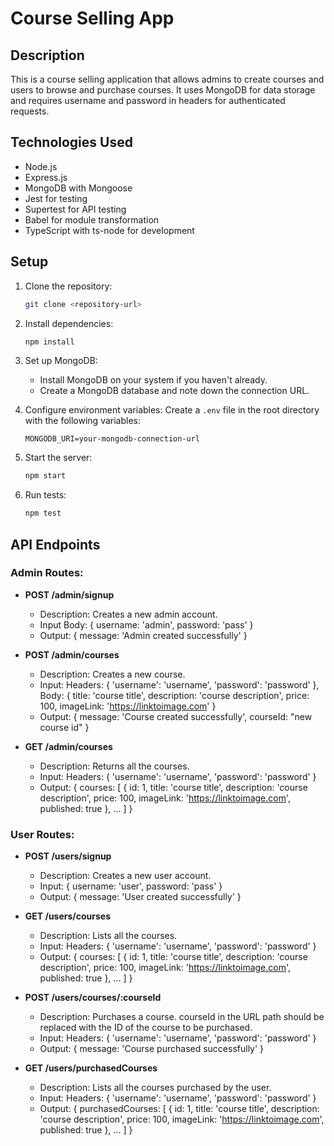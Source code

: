 # Course Selling App

## Description

This is a course selling application that allows admins to create courses and users to browse and purchase courses. It uses MongoDB for data storage and requires username and password in headers for authenticated requests.

## Technologies Used

- Node.js
- Express.js
- MongoDB with Mongoose
- Jest for testing
- Supertest for API testing
- Babel for module transformation
- TypeScript with ts-node for development

## Setup

1. Clone the repository:
   ```bash
   git clone <repository-url>
   ```

2. Install dependencies:
   ```bash
   npm install
   ```

3. Set up MongoDB:
   - Install MongoDB on your system if you haven't already.
   - Create a MongoDB database and note down the connection URL.

4. Configure environment variables:
   Create a `.env` file in the root directory with the following variables:
   ```plaintext
   MONGODB_URI=your-mongodb-connection-url
   ```

5. Start the server:
   ```bash
   npm start
   ```

6. Run tests:
   ```bash
   npm test
   ```

## API Endpoints

### Admin Routes:

- **POST /admin/signup**
  - Description: Creates a new admin account.
  - Input Body: { username: 'admin', password: 'pass' }
  - Output: { message: 'Admin created successfully' }

- **POST /admin/courses**
  - Description: Creates a new course.
  - Input: Headers: { 'username': 'username', 'password': 'password' }, Body: { title: 'course title', description: 'course description', price: 100, imageLink: 'https://linktoimage.com' }
  - Output: { message: 'Course created successfully', courseId: "new course id" }

- **GET /admin/courses**
  - Description: Returns all the courses.
  - Input: Headers: { 'username': 'username', 'password': 'password' }
  - Output: { courses: [ { id: 1, title: 'course title', description: 'course description', price: 100, imageLink: 'https://linktoimage.com', published: true }, ... ] }

### User Routes:

- **POST /users/signup**
  - Description: Creates a new user account.
  - Input: { username: 'user', password: 'pass' }
  - Output: { message: 'User created successfully' }

- **GET /users/courses**
  - Description: Lists all the courses.
  - Input: Headers: { 'username': 'username', 'password': 'password' }
  - Output: { courses: [ { id: 1, title: 'course title', description: 'course description', price: 100, imageLink: 'https://linktoimage.com', published: true }, ... ] }

- **POST /users/courses/:courseId**
  - Description: Purchases a course. courseId in the URL path should be replaced with the ID of the course to be purchased.
  - Input: Headers: { 'username': 'username', 'password': 'password' }
  - Output: { message: 'Course purchased successfully' }

- **GET /users/purchasedCourses**
  - Description: Lists all the courses purchased by the user.
  - Input: Headers: { 'username': 'username', 'password': 'password' }
  - Output: { purchasedCourses: [ { id: 1, title: 'course title', description: 'course description', price: 100, imageLink: 'https://linktoimage.com', published: true }, ... ] }
